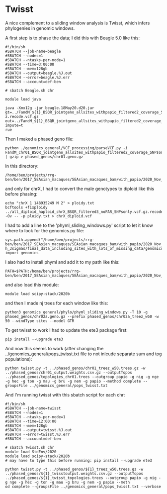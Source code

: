 # Twisst

A nice complement to a sliding window analysis is Twisst, which infers phylogenies in genomic windows.

A first step is to phase the data; I did this with Beagle 5.0 like this:
```
#!/bin/sh
#SBATCH --job-name=beagle
#SBATCH --nodes=1
#SBATCH --ntasks-per-node=1
#SBATCH --time=3:00:00
#SBATCH --mem=128gb
#SBATCH --output=beagle.%J.out
#SBATCH --error=beagle.%J.err
#SBATCH --account=def-ben

# sbatch Beagle.sh chr

module load java

java -Xmx12g -jar beagle.18May20.d20.jar gt=../FandM_${1}_BSQR_jointgeno_allsites_withpapio_filtered2_coverage_SNPsonly.vcf.g
z.recode.vcf.gz out=../FandM_${1}_BSQR_jointgeno_allsites_withpapio_filtered2_coverage_SNPsonly.vcf.gz.phased.vcf.gz impute=t
rue 
```

Then I maked a phased geno file:
```
python ./genomics_general/VCF_processing/parseVCF.py -i FandM_chr01_BSQR_jointgeno_allsites_withpapio_filtered2_coverage_SNPsonly.vcf.gz.phased.vcf.gz.vcf.gz | gzip > phased_genos/chr01.geno.gz
```
In this directory:
```
/home/ben/projects/rrg-ben/ben/2017_SEAsian_macaques/SEAsian_macaques_bam/with_papio/2020_Nov_filtered_by_depth_3sigmas/final_data_including_sites_with_lots_of_missing_data/twisst
```
and only for chrX, I had to convert the male genotypes to diploid like this before phasing:
```
echo "chrX 1 148935249 M 2" > ploidy.txt
bcftools +fixploidy ../all_diploid_haploid_chrX_BSQR_filtered3_noPAR_SNPsonly.vcf.gz.recode.vcf.gz.recode.vcf.gz -Ov -- -p ploidy.txt > chrX_diploid.vcf
```


I had to add a line to the 'phyml_sliding_windows.py' script to let it know where to look for the genomics.py file:

```
sys.path.append("/home/ben/projects/rrg-ben/ben/2017_SEAsian_macaques/SEAsian_macaques_bam/with_papio/2020_Nov_filtered_by_dept
h_3sigmas/final_data_including_sites_with_lots_of_missing_data/genomics_general")
import genomics
```
I also had to install phyml and add it to my path like this:
```
PATH=$PATH:/home/ben/projects/rrg-ben/ben/2017_SEAsian_macaques/SEAsian_macaques_bam/with_papio/2020_Nov_filtered_by_depth_3sigmas/final_data_including_sites_with_lots_of_missing_data/twisst/phyml/src
```
and also load this module:
```
module load scipy-stack/2020b
```

and then I made nj trees for each window like this:
```
python3 genomics_general/phylo/phyml_sliding_windows.py -T 10 -g phased_genos/chr02a.geno.gz --prefix phased_genos/chr02a_treez_w50 -w 50 --windType sites --model GTR
```

To get twisst to work I had to update the ete3 package first:
```
pip install --upgrade ete3
```

And now this seems to work (after changing the ../genomics_general/pops_twisst.txt file to not inlcude separate sum and tog populations):
```
python twisst.py -t ../phased_genos/chr01_treez_w50.trees.gz -w ../phased_genos/chr01_output.weights.csv.gz --outputTopos ../phased_genos/topologies_chr01.trees --outgroup papio -g nig -g nge -g hec -g ton -g mau -g bru -g nem -g papio --method complete --groupsFile ../genomics_general/pops_twisst.txt
```

And I'm running twisst with this sbatch script for each chr:
```
#!/bin/sh
#SBATCH --job-name=twisst
#SBATCH --nodes=1
#SBATCH --ntasks-per-node=1
#SBATCH --time=12:00:00
#SBATCH --mem=128gb
#SBATCH --output=twisst.%J.out
#SBATCH --error=twisst.%J.err
#SBATCH --account=def-ben

# sbatch Twisst.sh chr
module load StdEnv/2020
module load scipy-stack/2020b
# may have to type this before running: pip install --upgrade ete3

python twisst.py -t ../phased_genos/${1}_treez_w50.trees.gz -w ../phased_genos/${1}_twisstoutput.weights.csv.gz --outputTopos 
../phased_genos/${1}_twisst_topologies.trees --outgroup papio -g nig -g nge -g hec -g ton -g mau -g bru -g nem -g papio --meth
od complete --groupsFile ../genomics_general/pops_twisst.txt --verbose
```

